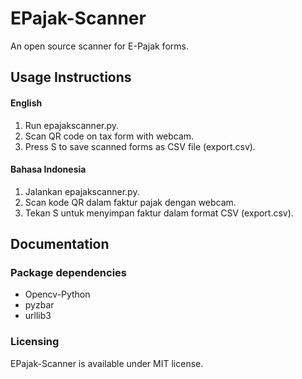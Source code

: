 # EPajak-Scanner
An open source scanner for E-Pajak forms.

## Usage Instructions
#### English
1. Run epajakscanner.py.
2. Scan QR code on tax form with webcam.
3. Press S to save scanned forms as CSV file (export.csv).
#### Bahasa Indonesia
1. Jalankan epajakscanner.py.
2. Scan kode QR dalam faktur pajak dengan webcam.
3. Tekan S untuk menyimpan faktur dalam format CSV (export.csv).

## Documentation
### Package dependencies
- Opencv-Python
- pyzbar
- urllib3
### Licensing
EPajak-Scanner is available under MIT license.
